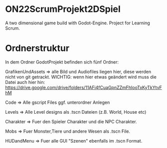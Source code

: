 # ON22ScrumProjekt2DSpiel
A two dimensional game build with Godot-Engine. Project for Learning Scrum.


# Ordnerstruktur
In dem Ordner GodotProjekt befinden sich fünf Ordner:

GrafikenUndAssets => alle Bild und Audiofiles liegen hier, diese werden nicht von git getrackt.
WICHTIG: wenn hier etwas geändert wird muss die Datei auch hier hin: https://drive.google.com/drive/folders/11AFi4fCuaGpnZZmFhIooTxKyTkYtvFhM

Code => Alle gscript Files ggf. unterordner Anlegen

Levels => Alle Level designs als .tscn Dateien (z.B. World, House etc)

Charakter => Fuer den Spieler Charakter und die NPC Charakter.

Mobs => Fuer Monster,Tiere und andere Wesen als .tscn File.

HUDandMenu => Fuer alle GUI "Szenen" ebenfalls im .tscn Format.
